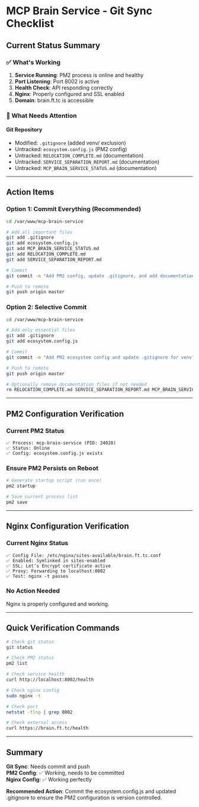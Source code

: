 # MCP Brain Service - Git Sync Checklist

## Current Status Summary

### ✅ What's Working
1. **Service Running**: PM2 process is online and healthy
2. **Port Listening**: Port 8002 is active
3. **Health Check**: API responding correctly
4. **Nginx**: Properly configured and SSL enabled
5. **Domain**: brain.ft.tc is accessible

### 📝 What Needs Attention

#### Git Repository
- Modified: `.gitignore` (added venv/ exclusion)
- Untracked: `ecosystem.config.js` (PM2 config)
- Untracked: `RELOCATION_COMPLETE.md` (documentation)
- Untracked: `SERVICE_SEPARATION_REPORT.md` (documentation)
- Untracked: `MCP_BRAIN_SERVICE_STATUS.md` (documentation)

---

## Action Items

### Option 1: Commit Everything (Recommended)
```bash
cd /var/www/mcp-brain-service

# Add all important files
git add .gitignore
git add ecosystem.config.js
git add MCP_BRAIN_SERVICE_STATUS.md
git add RELOCATION_COMPLETE.md
git add SERVICE_SEPARATION_REPORT.md

# Commit
git commit -m "Add PM2 config, update .gitignore, and add documentation"

# Push to remote
git push origin master
```

### Option 2: Selective Commit
```bash
cd /var/www/mcp-brain-service

# Add only essential files
git add .gitignore
git add ecosystem.config.js

# Commit
git commit -m "Add PM2 ecosystem config and update .gitignore for venv"

# Push to remote
git push origin master

# Optionally remove documentation files if not needed
rm RELOCATION_COMPLETE.md SERVICE_SEPARATION_REPORT.md MCP_BRAIN_SERVICE_STATUS.md
```

---

## PM2 Configuration Verification

### Current PM2 Status
```
✅ Process: mcp-brain-service (PID: 24028)
✅ Status: Online
✅ Config: ecosystem.config.js exists
```

### Ensure PM2 Persists on Reboot
```bash
# Generate startup script (run once)
pm2 startup

# Save current process list
pm2 save
```

---

## Nginx Configuration Verification

### Current Nginx Status
```
✅ Config File: /etc/nginx/sites-available/brain.ft.tc.conf
✅ Enabled: Symlinked in sites-enabled
✅ SSL: Let's Encrypt certificate active
✅ Proxy: Forwarding to localhost:8002
✅ Test: nginx -t passes
```

### No Action Needed
Nginx is properly configured and working.

---

## Quick Verification Commands

```bash
# Check git status
git status

# Check PM2 status
pm2 list

# Check service health
curl http://localhost:8002/health

# Check nginx config
sudo nginx -t

# Check port
netstat -tlnp | grep 8002

# Check external access
curl https://brain.ft.tc/health
```

---

## Summary

**Git Sync**: Needs commit and push  
**PM2 Config**: ✅ Working, needs to be committed  
**Nginx Config**: ✅ Working perfectly  

**Recommended Action**: Commit the ecosystem.config.js and updated .gitignore to ensure the PM2 configuration is version controlled.

